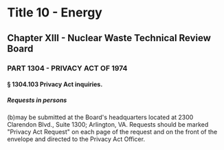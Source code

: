 
# Title 10 - Energy
## Chapter XIII - Nuclear Waste Technical Review Board
### PART 1304 - PRIVACY ACT OF 1974
#### § 1304.103 Privacy Act inquiries.
##### Requests in persons

(b)may be submitted at the Board's headquarters located at 2300 Clarendon Blvd., Suite 1300; Arlington, VA. Requests should be marked "Privacy Act Request" on each page of the request and on the front of the envelope and directed to the Privacy Act Officer.
